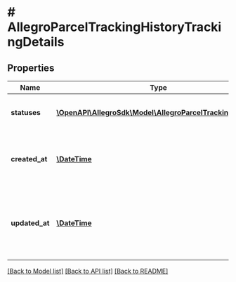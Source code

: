 # # AllegroParcelTrackingHistoryTrackingDetails

## Properties

Name | Type | Description | Notes
------------ | ------------- | ------------- | -------------
**statuses** | [**\OpenAPI\AllegroSdk\Model\AllegroParcelTrackingStatus[]**](AllegroParcelTrackingStatus.md) | List of parcel shipping statuses |
**created_at** | [**\DateTime**](\DateTime.md) | The start time parcel tracking recording in ISO 8601 format |
**updated_at** | [**\DateTime**](\DateTime.md) | Time of registration of the last shipment status change in ISO 8601 format |

[[Back to Model list]](../../README.md#models) [[Back to API list]](../../README.md#endpoints) [[Back to README]](../../README.md)
